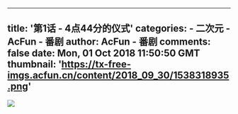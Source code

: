 
---
title: '第1话 - 4点44分的仪式'
categories: 
    - 二次元
    - AcFun - 番剧
author: AcFun - 番剧
comments: false
date: Mon, 01 Oct 2018 11:50:50 GMT
thumbnail: 'https://tx-free-imgs.acfun.cn/content/2018_09_30/1538318935.png'
---

<div>   
<img src="https://tx-free-imgs.acfun.cn/content/2018_09_30/1538318935.png" referrerpolicy="no-referrer">  
</div>
            